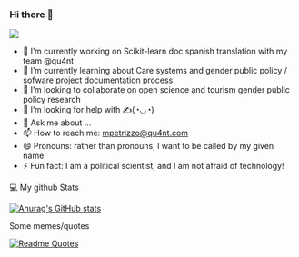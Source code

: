 ### Hi there 👋

![](https://readme-typing-svg.herokuapp.com?font=HeptaSlab&color=49D3DF&lines=I'm+a+political+scientist;I'm+a+researcher;I+love+tech;I'm+a+soft+documenter;I'm+feminist;I'm+mother+of+three)

- 🔭 I’m currently working on Scikit-learn doc spanish translation with my team @qu4nt
- 🌱 I’m currently learning about Care systems and gender public policy / sofware project documentation process
- 👯 I’m looking to collaborate on open science and tourism gender public policy research 
- 🤔 I’m looking for help with ✍(◔◡◔)
- 💬 Ask me about ...
- 📫 How to reach me: mpetrizzo@qu4nt.com
- 😄 Pronouns: rather than pronouns, I want to be called by my given name
- ⚡ Fun fact: I am a political scientist, and I am not afraid of technology!


💻 My github Stats 

[![Anurag's GitHub stats](https://github-readme-stats.vercel.app/api?username=petrizzo&show_icons=true&theme=tokyonight)](https://github.com/anuraghazra/github-readme-stats)


Some memes/quotes

[![Readme Quotes](https://quotes-github-readme.vercel.app/api?type=horizontal)](https://github.com/piyushsuthar/github-readme-quotes)



